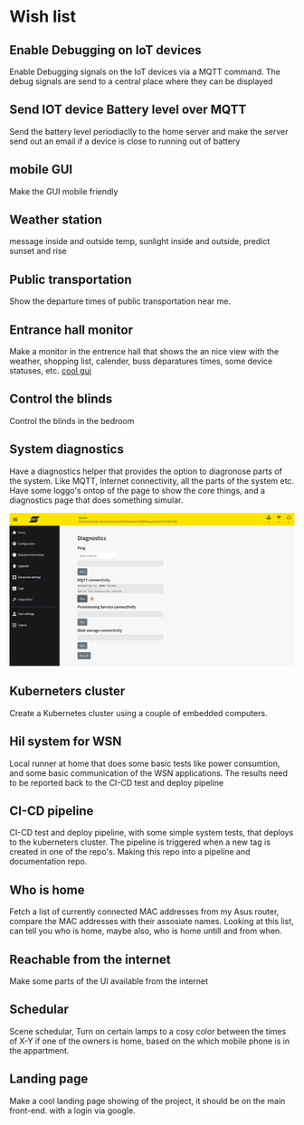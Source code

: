 # Wish list

## Enable Debugging on IoT devices

Enable Debugging signals on the IoT devices via a MQTT command. The debug signals are send to a central place where
they can be displayed

## Send IOT device Battery level over MQTT

Send the battery level periodiaclly to the home server and make the server send out an email if
a device is close to running out of battery

## mobile GUI

Make the GUI mobile friendly

## Weather station

message inside and outside temp, sunlight inside and outside, predict sunset and rise

## Public transportation

Show the departure times of public transportation near me.

## Entrance hall monitor

Make a monitor in the entrence hall that shows the an nice view with the weather, shopping list, calender, buss deparatures times, some device statuses, etc.
[cool gui](https://www.typeform.com/)

## Control the blinds

Control the blinds in the bedroom

## System diagnostics

Have a diagnostics helper that provides the option to diagronose parts of the system. Like MQTT, Internet connectivity, all the parts of the system etc. Have some loggo's ontop of the page to show the core things, and a diagnostics page that does something simular.

![Diagnostics info](static/img/diagnostics.png "Diagnoistcs page")

## Kuberneters cluster

Create a Kubernetes cluster using a couple of embedded computers.

## Hil system for WSN

Local runner at home that does some basic tests like power consumtion, and some basic communication of the WSN applications. The results need to be reported back to the CI-CD test and deploy pipeline

## CI-CD pipeline

CI-CD test and deploy pipeline, with some simple system tests, that deploys to the kuberneters cluster. The pipeline is triggered when a new tag is created in one of the repo's. Making this repo into a pipeline and documentation repo.

## Who is home

Fetch a list of currently connected MAC addresses from my Asus router, compare the MAC addresses with their assosiate names. Looking at this list, can tell you who is home, maybe also, who is home untill and from when.

## Reachable from the internet

Make some parts of the UI available from the internet

## Schedular

Scene schedular, Turn on certain lamps to a cosy color between the times of X-Y if one of the owners is home, based on the which mobile phone is in the appartment.

## Landing page

Make a cool landing page showing of the project, it should be on the main front-end. with a login via google.

